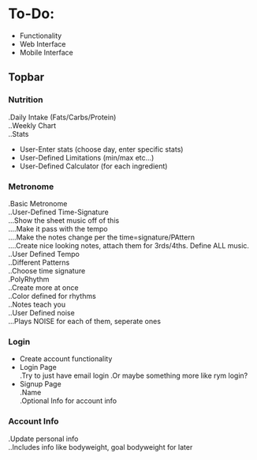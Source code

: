 # To-Do:  
- Functionality  
- Web Interface  
- Mobile Interface  

## Topbar  

### Nutrition  
.Daily Intake (Fats/Carbs/Protein)  
..Weekly Chart  
..Stats  
- User-Enter stats (choose day, enter specific stats)  
- User-Defined Limitations (min/max etc...)  
- User-Defined Calculator (for each ingredient)  

### Metronome
.Basic Metronome  
..User-Defined Time-Signature  
...Show the sheet music off of this  
....Make it pass with the tempo  
....Make the notes change per the time=signature/PAttern  
....Create nice looking notes, attach them for 3rds/4ths. Define ALL music.  
..User Defined Tempo  
..Different Patterns  
..Choose time signature  
.PolyRhythm  
..Create more at once  
..Color defined for rhythms  
..Notes teach you  
..User Defined noise  
...Plays NOISE for each of them, seperate ones  

### Login
- Create account functionality  
- Login Page  
.Try to just have email login
.Or maybe something more like rym login?
- Signup Page  
.Name  
.Optional Info for account info  

### Account Info
.Update personal info  
..Includes info like bodyweight, goal bodyweight for later  
